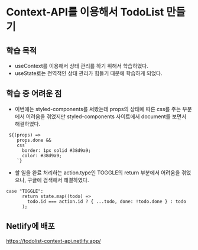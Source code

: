 # Context-API를 이용해서 TodoList 만들기

학습 목적
---
- useContext를 이용해서 상태 관리를 하기 위해서 학습하였다.
- useState로는 전역적인 상태 관리가 힘들기 때문에 학습하게 되었다.

학습 중 어려운 점
---
- 이번에는 styled-components를 써봤는데 props의 상태에 따른 css를 주는 부분에서 어려움을 겪었지만 styled-components 사이트에서 document를 보면서 해결하였다.
```
 ${(props) =>
    props.done &&
    css`
      border: 1px solid #38d9a9;
      color: #38d9a9;
    `}
```

- 할 일을 완료 처리하는 action.type인 TOGGLE의 return 부분에서 어려움을 겪었으나, 구글에 검색해서 해결하였다.
```
case "TOGGLE":
      return state.map((todo) =>
        todo.id === action.id ? { ...todo, done: !todo.done } : todo
      );
```

Netlify에 배포
---
https://todolist-context-api.netlify.app/
